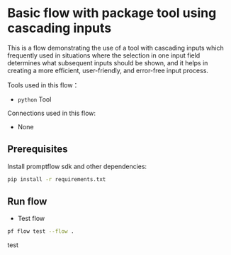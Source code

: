 # Basic flow with package tool using cascading inputs
This is a flow demonstrating the use of a tool with cascading inputs which frequently used in situations where the selection in one input field determines what subsequent inputs should be shown, 
and it helps in creating a more efficient, user-friendly, and error-free input process.

Tools used in this flow：
- `python` Tool

Connections used in this flow:
- None

## Prerequisites

Install promptflow sdk and other dependencies:
```bash
pip install -r requirements.txt
```

## Run flow

- Test flow
```bash
pf flow test --flow .
```

test